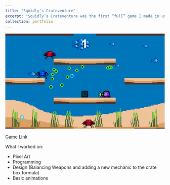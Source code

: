 ```yaml
---
title: "Squidly's Crateventure"
excerpt: "Squidly’s Crateventure was the first “full” game I made in unity. A Super Crate Box clone. <br/><img src='/images/SquidlyCrateventure.png'>"
collection: portfolio
---
```



<img src='/images/SquidlyCrateventure.png'>

[Game Link](https://queenfii.itch.io/squidlys-crateventure)

What I worked on:
* Pixel Art
* Programming
* Design (Balancing Weapons and adding a new mechanic to the crate box formula)
* Basic animations

 

